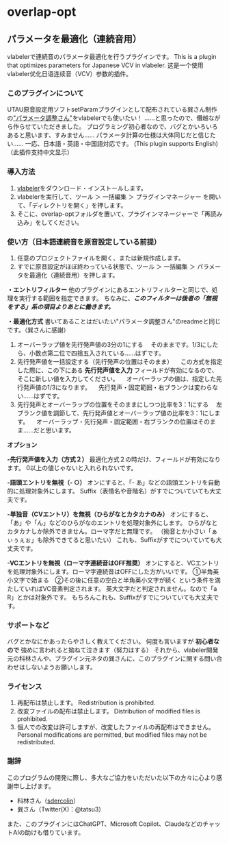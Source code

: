 # overlap-opt
## パラメータを最適化（連続音用）
vlabelerで連続音のパラメータ最適化を行うプラグインです。
This is a plugin that optimizes parameters for Japanese VCV in vlabeler.
这是一个使用vlabeler优化日语连续音（VCV）参数的插件。

### このプラグインについて
UTAU原音設定用ソフトsetParamプラグインとして配布されている巽さん制作の["パラメータ調整さん"](https://bowlroll.net/file/83065)をvlabelerでも使いたい！
……と思ったので、僭越ながら作らせていただきました。
プログラミング初心者なので、バグとかいろいろあると思います、すみません……
パラメータ計算の仕様は大体同じだと信じたい……
一応、日本語・英語・中国語対応です。
(This plugin supports English) （此插件支持中文显示）

### 導入方法
1. [vlabeler](https://vlabeler.com/)をダウンロード・インストールします。
2. vlabelerを実行して、ツール ＞ 一括編集 ＞ プラグインマネージャー を開いて、「ディレクトリを開く」を押します。
3. そこに、overlap-optフォルダを置いて、プラグインマネージャーで「再読み込み」をしてください。

### 使い方（日本語連続音を原音設定している前提）
1. 任意のプロジェクトファイルを開く、または新規作成します。
2. すでに原音設定がほぼ終わっている状態で、ツール ＞ 一括編集 ＞ パラメータを最適化（連続音用）を押します。

**・エントリフィルター**
他のプラグインにあるエントリフィルターと同じで、処理を実行する範囲を指定できます。
ちなみに、***このフィルターは後者の「無視をする」系の項目よりあとに働きます。***

**・最適化方式**
書いてあることはだいたい"パラメータ調整さん"のreadmeと同じです。（巽さんに感謝）
1. オーバーラップ値を先行発声値の3分の1にする
　そのままです。1/3にしたら、小数点第二位で四捨五入されている……はずです。
2. 先行発声値を一括設定する（先行発声の位置はそのまま）
　この方式を指定した際に、この下にある **先行発声値を入力** フィールドが有効になるので、そこに新しい値を入力してください。
　オーバーラップの値は、指定した先行発声値の1/3になります。
　先行発声・固定範囲・右ブランクは変わらない……はずです。
3. 先行発声とオーバーラップの位置をそのままにしつつ比率を3：1にする
　左ブランク値を調節して、先行発声値とオーバーラップ値の比率を3：1にします。
　オーバーラップ・先行発声・固定範囲・右ブランクの位置はそのまま……だと思います。

**オプション**

**-先行発声値を入力（方式２）**
最適化方式２の時だけ、フィールドが有効になります。
0以上の値じゃないと入れられないです。

**-語頭エントリを無視（- ○）**
オンにすると、「- あ」などの語頭エントリを自動的に処理対象外にします。
Suffix（表情名や音階名）がすでについていても大丈夫です。

**-単独音（CVエントリ）を無視（ひらがなとカタカナのみ）**
オンにすると、「あ」や「ん」などのひらがなのエントリを処理対象外にします。
ひらがなとカタカナしか除外できません。ローマ字だと無理です。
（拗音とか小さい「ぁぃぅぇぉ」も除外できてると思いたい）
これも、Suffixがすでについていても大丈夫です。

**-VCエントリを無視（ローマ字連続音はOFF推奨）**
オンにすると、VCエントリを処理対象外にします。ローマ字連続音はOFFにした方がいいです。
①半角英小文字で始まる　②その後に任意の空白と半角英小文字が続く
という条件を満たしていればVC音素判定されます。
英大文字だと判定されません。なので「a R」とかは対象外です。
もちろんこれも、Suffixがすでについていても大丈夫です。

### サポートなど
バグとかなにかあったらやさしく教えてください。
何度も言いますが **初心者なので** 強めに言われると拗ねて泣きます（努力はする）
それから、vlabeler開発元の科林さんや、プラグイン元ネタの巽さんに、このプラグインに関する問い合わせはしないようお願いします。

### ライセンス
1. 再配布は禁止します。 Redistribution is prohibited.
2. 改変ファイルの配布は禁止します。 Distribution of modified files is prohibited.
3. 個人での改変は許可しますが、改変したファイルの再配布はできません。 Personal modifications are permitted, but modified files may not be redistributed.

### 謝辞
このプログラムの開発に際し、多大なご協力をいただいた以下の方々に心より感謝申し上げます。　
- 科林さん（[sdercolin](https://github.com/sdercolin)）
- 巽さん（Twitter(X)：@tatsu3）

また、このプラグインにはChatGPT、Microsoft Copilot、ClaudeなどのチャットAIの助けも借りています。

